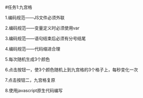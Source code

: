 #任务1:九宫格

1.编码规范——JS文件必须外联

2.编码规范——变量定义时必须使用var

3.编码规范——语句结束后必须有分号结尾

4.编码规范——代码缩进合理

5.每次随机生成3个颜色

6.点击按钮一，使3个颜色随机上到九宫格的3个格子上，每秒变化一次

7.点击按钮二，九宫格复原

8.使用javascript原生代码编写
